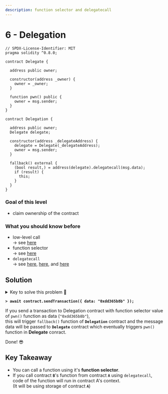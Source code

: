 ```yaml
---
description: function selector and delegatecall
---
```


# 6 - Delegation

```solidity
// SPDX-License-Identifier: MIT
pragma solidity ^0.8.0;

contract Delegate {

  address public owner;

  constructor(address _owner) {
    owner = _owner;
  }

  function pwn() public {
    owner = msg.sender;
  }
}

contract Delegation {

  address public owner;
  Delegate delegate;

  constructor(address _delegateAddress) {
    delegate = Delegate(_delegateAddress);
    owner = msg.sender;
  }

  fallback() external {
    (bool result,) = address(delegate).delegatecall(msg.data);
    if (result) {
      this;
    }
  }
}
```

### Goal of this level

* claim ownership of the contract

### What you should know before

* low-level call\
  \-> see [here](https://www.youtube.com/watch?v=xIAs2S9aCKo)
* function selector\
  \-> see [here](https://www.youtube.com/watch?v=Mn4e4w8h6n8)
* `delegatecall`\
  \-> see [here](https://www.youtube.com/watch?v=uawCDnxFJ-0), [here](https://youtu.be/bqn-HzRclps), and [here](https://youtu.be/bqn-HzRclps)

## Solution

<details>

<summary>Key to solve this problem 🔑</summary>

Trigger `fallback()` function in `Delegation` contract and run the code of `pwn()`  in the context of `Delegation` contract.

Function selector value of `pwn()` is `"0xdd365b8b"`.

</details>

<pre class="language-javascript"><code class="lang-javascript"><strong>> await contract.sendTransaction({ data: "0xdd365b8b" });
</strong></code></pre>

If you send a transaction to Delegation contract with function selector value of `pwn()` function as data (`"0xdd365b8b"`), \
this will trigger `fallback()` function of **`Delegation`** contract and the message data will be passed to **`Delegate`** contract which eventually triggers `pwn()` function in **Delegate** conract.

Done! 😎

## Key Takeaway

* You can call a function using it's **function selector**.
* If you call contract **`B`**'s function from contract **`A`** using `delegatecall`,\
  code of the function will run in contract A's context.\
  (It will be using storage of contract **`A`**)

